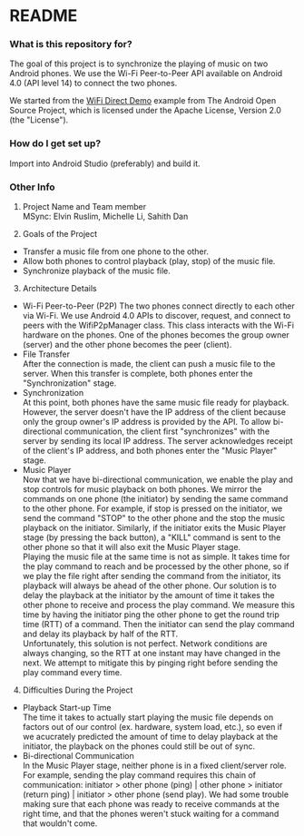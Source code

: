 # README #

### What is this repository for? ###

The goal of this project is to synchronize the playing of music on two Android phones. We use the Wi-Fi Peer-to-Peer API available on Android 4.0 (API level 14) to connect the two phones.

We started from the [WiFi Direct Demo](https://android.googlesource.com/platform/development/+/master/samples/WiFiDirectDemo) example from The Android Open Source Project, which is licensed under the Apache License, Version 2.0 (the "License").

### How do I get set up? ###

Import into Android Studio (preferably) and build it.

### Other Info ###
1. Project Name and Team member  
MSync: Elvin Ruslim, Michelle Li, Sahith Dan

2. Goals of the Project  
  + Transfer a music file from one phone to the other.
  + Allow both phones to control playback (play, stop) of the music file.
  + Synchronize playback of the music file.

3. Architecture Details  
  + Wi-Fi Peer-to-Peer (P2P)
The two phones connect directly to each other via Wi-Fi. We use Android 4.0 APIs to discover, request, and connect to peers with the WifiP2pManager class. This class interacts with the Wi-Fi hardware on the phones.  One of the phones becomes the group owner (server) and the other phone becomes the peer (client).
  + File Transfer  
After the connection is made, the client can push a music file to the server. When this transfer is complete, both phones enter the "Synchronization" stage.
  + Synchronization  
At this point, both phones have the same music file ready for playback. However, the server doesn't have the IP address of the client because only the group owner's IP address is provided by the API. To allow bi-directional communication, the client first "synchronizes" with the server by sending its local IP address. The server acknowledges receipt of the client's IP address, and both phones enter the "Music Player" stage.
  + Music Player  
Now that we have bi-directional communication, we enable the play and stop controls for music playback on both phones. We mirror the commands on one phone (the initiator) by sending the same command to the other phone. For example, if stop is pressed on the initiator, we send the command "STOP" to the other phone and the stop the music playback on the initiator. Similarly, if the initiator exits the Music Player stage (by pressing the back button), a "KILL" command is sent to the other phone so that it will also exit the Music Player stage.  
Playing the music file at the same time is not as simple. It takes time for the play command to reach and be processed by the other phone, so if we play the file right after sending the command from the initiator, its playback will always be ahead of the other phone. Our solution is to delay the playback at the initiator by the amount of time it takes the other phone to receive and process the play command. We measure this time by having the initiator ping the other phone to get the round trip time (RTT) of a command. Then the initiator can send the play command and delay its playback by half of the RTT.  
Unfortunately, this solution is not perfect. Network conditions are always changing, so the RTT at one instant may have changed in the next. We attempt to mitigate this by pinging right before sending the play command every time.  
  
4. Difficulties During the Project
  + Playback Start-up Time  
The time it takes to actually start playing the music file depends on factors out of our control (ex. hardware, system load, etc.), so even if we acucrately predicted the amount of time to delay playback at the initiator, the playback on the phones could still be out of sync.
  + Bi-directional Communication  
In the Music Player stage, neither phone is in a fixed client/server role. For example, sending the play command requires this chain of communication: initiator > other phone (ping) | other phone > initiator (return ping) | initiator > other phone (send play). We had some trouble making sure that each phone was ready to receive commands at the right time, and that the phones weren't stuck waiting for a command that wouldn't come.
